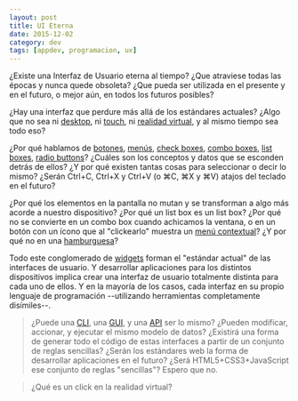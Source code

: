 ```yaml
---
layout: post
title: UI Eterna
date: 2015-12-02
category: dev
tags: [appdev, programacion, ux]
---
```


¿Existe una Interfaz de Usuario eterna al tiempo? ¿Que atraviese todas
las épocas y nunca quede obsoleta? ¿Que pueda ser utilizada en el
presente y en el futuro, o mejor aún, en todos los futuros posibles?

¿Hay una interfaz que perdure más allá de los estándares actuales?
¿Algo que no sea ni
[desktop](https://en.wikipedia.org/wiki/Desktop_environment), ni
[touch](https://en.wikipedia.org/wiki/Touch_user_interface), ni
[realidad virtual](https://en.wikipedia.org/wiki/Virtual_reality), y
al mismo tiempo sea todo eso?

¿Por qué hablamos de
[botones](https://en.wikipedia.org/wiki/Button_%28computing%29),
[menús](https://en.wikipedia.org/wiki/Menu_%28computing%29),
[check boxes](https://en.wikipedia.org/wiki/Checkbox),
[combo boxes](https://en.wikipedia.org/wiki/Combo_box),
[list boxes](https://en.wikipedia.org/wiki/List_box),
[radio buttons](https://en.wikipedia.org/wiki/Radio_button)? ¿Cuáles
son los conceptos y datos que se esconden detrás de ellos? ¿Y por qué
existen tantas cosas para seleccionar o decir lo mismo? ¿Serán Ctrl+C,
Ctrl+X y Ctrl+V (o ⌘C, ⌘X y ⌘V) atajos del teclado en el futuro?

¿Por qué los elementos en la pantalla no mutan y se transforman a algo
más acorde a nuestro dispositivo? ¿Por qué un list box es un list box?
¿Por qué no se convierte en un combo box cuando achicamos la ventana,
o en un botón con un ícono que al "clickearlo" muestra un
[menú contextual](https://en.wikipedia.org/wiki/Context_menu)? ¿Y por
qué no en una
[hamburguesa](https://en.wikipedia.org/wiki/Hamburger_button)?

Todo este conglomerado de
[widgets](https://en.wikipedia.org/wiki/Graphical_user_interface_elements)
forman el "estándar actual" de las interfaces de usuario. Y
desarrollar aplicaciones para los distintos dispositivos implica crear
una interfaz de usuario totalmente distinta para cada uno de ellos. Y
en la mayoría de los casos, cada interfaz en su propio lenguaje de
programación --utilizando herramientas completamente disímiles--.

> ¿Puede una
> [CLI](https://en.wikipedia.org/wiki/Command-line_interface), una
> [GUI](https://en.wikipedia.org/wiki/Graphical_user_interface), y una
> [API](https://en.wikipedia.org/wiki/Application_programming_interface)
> ser lo mismo? ¿Pueden modificar, accionar, y ejecutar el mismo
> modelo de datos? ¿Existirá una forma de generar todo el código de
> estas interfaces a partir de un conjunto de reglas sencillas?
> ¿Serán los estándares web la forma de desarrollar aplicaciones en el
> futuro? ¿Será HTML5+CSS3+JavaScript ese conjunto de reglas
> "sencillas"? Espero que no.

> ¿Qué es un click en la realidad virtual?
